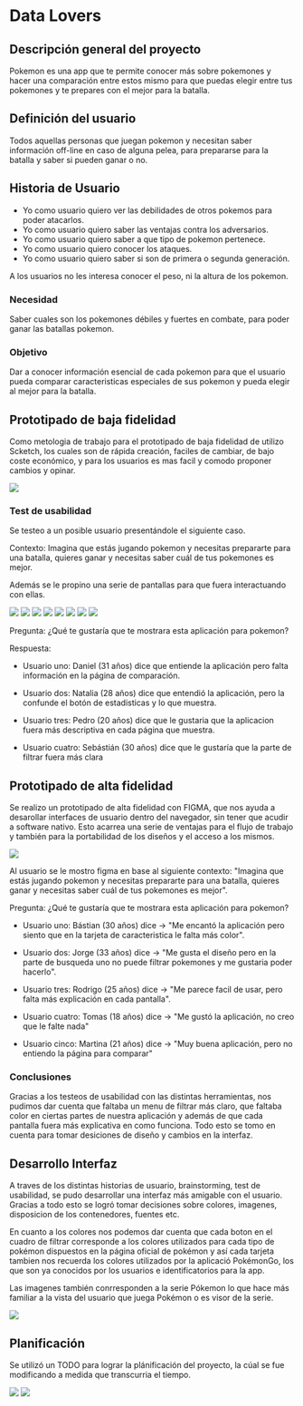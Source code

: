 # Data Lovers

## Descripción general del proyecto

Pokemon es una app que te permite conocer más sobre pokemones y hacer una comparación entre estos mismo para que puedas elegir entre tus pokemones y te  prepares con el mejor para la batalla.

## Definición del usuario

Todos aquellas personas que juegan pokemon y necesitan saber información off-line en caso de alguna pelea, para prepararse para la batalla y saber si pueden ganar o no.

## Historia de Usuario

* Yo como usuario quiero ver las debilidades de otros pokemos para poder atacarlos.
* Yo como usuario quiero saber las ventajas contra los adversarios.
* Yo como usuario quiero saber a que tipo de pokemon pertenece.
* Yo como usuario quiero conocer los ataques.
* Yo como usuario quiero saber si son de primera o segunda generación.

A los usuarios no les interesa conocer el peso, ni la altura de los pokemon.

### Necesidad

Saber cuales son los pokemones débiles y fuertes en combate, para poder ganar las batallas pokemon.

### Objetivo

Dar a conocer información esencial de cada pokemon para que el usuario pueda comparar caracteristicas especiales de sus pokemon y pueda elegir al mejor para la batalla.

## Prototipado de baja fidelidad

Como metologia de trabajo para el prototipado de baja fidelidad de utilizo Scketch, los cuales son de rápida creación, faciles de cambiar, de bajo coste económico, y para los usuarios es mas facil y comodo proponer cambios y opinar.

![](scketch.jpeg)

### Test de usabilidad

Se testeo a un posible usuario presentándole el siguiente caso.

Contexto: Imagina que estás jugando pokemon y necesitas prepararte para una batalla, quieres ganar y necesitas saber cuál de tus pokemones es mejor.

Además se le propino una serie de pantallas para que fuera interactuando con ellas.

![](paginainicio.jpeg)
![](paginainicio2.jpeg)
![](comparador.jpeg)
![](filtrar.jpeg)
![](tarjeta.jpeg)
![](comparador2.jpeg)
![](comparador.jpeg)
![](Estadistica.jpeg)

Pregunta: ¿Qué te gustaría que te mostrara esta aplicación para pokemon?

Respuesta: 

* Usuario uno: Daniel (31 años) dice que entiende la aplicación pero falta información en la página de comparación.

* Usuario dos: Natalia (28 años) dice que entendió la aplicación, pero la confunde el botón de estadisticas y lo que muestra.

* Usuario tres: Pedro (20 años) dice que le gustaria que la aplicacion fuera más descriptiva en cada página que muestra.

* Usuario cuatro: Sebástián (30 años) dice que le gustaría que la parte de filtrar fuera más clara


## Prototipado de alta fidelidad

Se realizo un prototipado de alta fidelidad con FIGMA, que nos ayuda a desarollar interfaces de usuario dentro del navegador, sin tener que acudir a software nativo.
Esto acarrea una serie de ventajas para el flujo de trabajo y también para la portabilidad de los diseños y el acceso a los mismos. 

![](figma1.png)

Al usuario se le mostro figma en base al siguiente contexto:
"Imagina que estás jugando pokemon y necesitas prepararte para una batalla, quieres ganar y necesitas saber cuál de tus pokemones es mejor".

Pregunta: ¿Qué te gustaría que te mostrara esta aplicación para pokemon?

* Usuario uno: Bástian (30 años) dice -> "Me encantó la aplicación pero siento que en la tarjeta de caracteristica le falta más color".

* Usuario dos: Jorge (33 años) dice -> "Me gusta el diseño pero en la parte de busqueda uno no puede filtrar pokemones y me gustaria poder hacerlo".

* Usuario tres: Rodrigo (25 años) dice -> "Me parece facil de usar, pero falta más explicación en cada pantalla".

* Usuario cuatro: Tomas (18 años) dice -> "Me gustó la aplicación, no creo que le falte nada"

* Usuario cinco: Martina (21 años) dice -> "Muy buena aplicación, pero no entiendo la página para comparar"

### Conclusiones

Gracias a los testeos de usabilidad con las distintas herramientas, nos pudimos dar cuenta que faltaba un menu de filtrar más claro, que faltaba color en ciertas partes de nuestra aplicación y además de que cada pantalla fuera más explicativa en como funciona.
Todo esto se tomo en cuenta para tomar desiciones de diseño y cambios en la interfaz.

## Desarrollo Interfaz

A traves de los distintas historias de usuario, brainstorming, test de usabilidad, se pudo desarrollar una interfaz más amigable con el usuario. Gracias a todo esto se logró tomar decisiones sobre colores, imagenes, disposicion de los contenedores, fuentes etc.

En cuanto a los colores nos podemos dar cuenta que cada boton en el cuadro de filtrar corresponde a los colores utilizados para cada tipo de pokémon dispuestos en la página oficial de pokémon y así cada tarjeta tambien nos recuerda los colores utilizados por la aplicació PokémonGo, los que son ya conocidos por los usuarios e identificatorios para la app.

Las imagenes también conrresponden a la serie Pókemon lo que hace más familiar a la vista del usuario que juega Pokémon o es visor de la serie.

![](pokemon.png)

## Planificación

Se utilizó un TODO para lograr la plánificación del proyecto, la cúal se fue modificando a medida que transcurria el tiempo.

![](trello.jpg)
![](todo.jpeg)



























